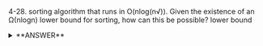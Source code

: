 ﻿4-28. sorting algorithm that runs in O(nlog(n√)). Given the existence of an Ω(nlogn) lower bound for sorting, how can this be possible? lower bound


<details>
<summary>**ANSWER**</summary>
  <p>


  
  </p>
</details>

